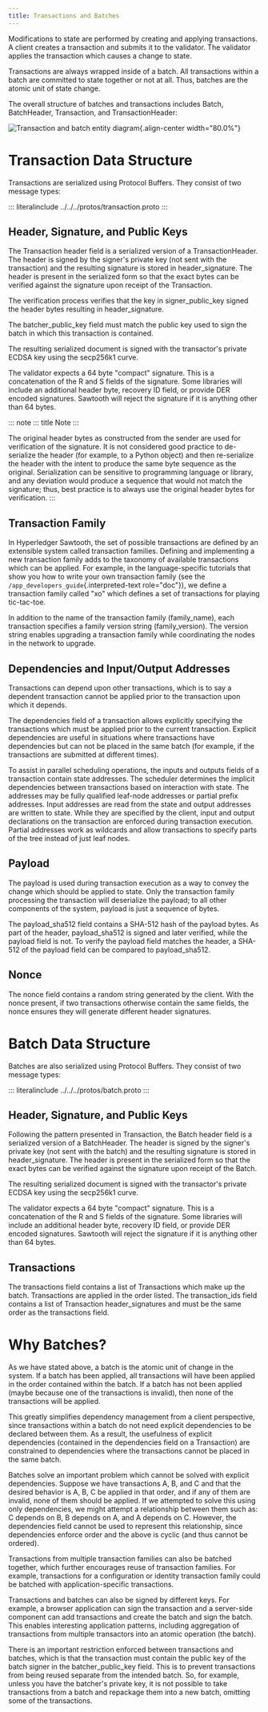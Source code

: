 ```yaml
---
title: Transactions and Batches
---
```


Modifications to state are performed by creating and applying
transactions. A client creates a transaction and submits it to the
validator. The validator applies the transaction which causes a change
to state.

Transactions are always wrapped inside of a batch. All transactions
within a batch are committed to state together or not at all. Thus,
batches are the atomic unit of state change.

The overall structure of batches and transactions includes Batch,
BatchHeader, Transaction, and TransactionHeader:

![Transaction and batch entity diagram](../images/arch_batch_and_transaction.*){.align-center
width="80.0%"}

# Transaction Data Structure

Transactions are serialized using Protocol Buffers. They consist of two
message types:

::: literalinclude
../../../protos/transaction.proto
:::

## Header, Signature, and Public Keys

The Transaction header field is a serialized version of a
TransactionHeader. The header is signed by the signer\'s private key
(not sent with the transaction) and the resulting signature is stored in
header_signature. The header is present in the serialized form so that
the exact bytes can be verified against the signature upon receipt of
the Transaction.

The verification process verifies that the key in signer_public_key
signed the header bytes resulting in header_signature.

The batcher_public_key field must match the public key used to sign the
batch in which this transaction is contained.

The resulting serialized document is signed with the transactor\'s
private ECDSA key using the secp256k1 curve.

The validator expects a 64 byte \"compact\" signature. This is a
concatenation of the R and S fields of the signature. Some libraries
will include an additional header byte, recovery ID field, or provide
DER encoded signatures. Sawtooth will reject the signature if it is
anything other than 64 bytes.

::: note
::: title
Note
:::

The original header bytes as constructed from the sender are used for
verification of the signature. It is not considered good practice to
de-serialize the header (for example, to a Python object) and then
re-serialize the header with the intent to produce the same byte
sequence as the original. Serialization can be sensitive to programming
language or library, and any deviation would produce a sequence that
would not match the signature; thus, best practice is to always use the
original header bytes for verification.
:::

## Transaction Family

In Hyperledger Sawtooth, the set of possible transactions are defined by
an extensible system called transaction families. Defining and
implementing a new transaction family adds to the taxonomy of available
transactions which can be applied. For example, in the language-specific
tutorials that show you how to write your own transaction family (see
the `/app_developers_guide`{.interpreted-text role="doc"}), we define a
transaction family called \"xo\" which defines a set of transactions for
playing tic-tac-toe.

In addition to the name of the transaction family (family_name), each
transaction specifies a family version string (family_version). The
version string enables upgrading a transaction family while coordinating
the nodes in the network to upgrade.

## Dependencies and Input/Output Addresses

Transactions can depend upon other transactions, which is to say a
dependent transaction cannot be applied prior to the transaction upon
which it depends.

The dependencies field of a transaction allows explicitly specifying the
transactions which must be applied prior to the current transaction.
Explicit dependencies are useful in situations where transactions have
dependencies but can not be placed in the same batch (for example, if
the transactions are submitted at different times).

To assist in parallel scheduling operations, the inputs and outputs
fields of a transaction contain state addresses. The scheduler
determines the implicit dependencies between transactions based on
interaction with state. The addresses may be fully qualified leaf-node
addresses or partial prefix addresses. Input addresses are read from the
state and output addresses are written to state. While they are
specified by the client, input and output declarations on the
transaction are enforced during transaction execution. Partial addresses
work as wildcards and allow transactions to specify parts of the tree
instead of just leaf nodes.

## Payload

The payload is used during transaction execution as a way to convey the
change which should be applied to state. Only the transaction family
processing the transaction will deserialize the payload; to all other
components of the system, payload is just a sequence of bytes.

The payload_sha512 field contains a SHA-512 hash of the payload bytes.
As part of the header, payload_sha512 is signed and later verified,
while the payload field is not. To verify the payload field matches the
header, a SHA-512 of the payload field can be compared to
payload_sha512.

## Nonce

The nonce field contains a random string generated by the client. With
the nonce present, if two transactions otherwise contain the same
fields, the nonce ensures they will generate different header
signatures.

# Batch Data Structure

Batches are also serialized using Protocol Buffers. They consist of two
message types:

::: literalinclude
../../../protos/batch.proto
:::

## Header, Signature, and Public Keys

Following the pattern presented in Transaction, the Batch header field
is a serialized version of a BatchHeader. The header is signed by the
signer\'s private key (not sent with the batch) and the resulting
signature is stored in header_signature. The header is present in the
serialized form so that the exact bytes can be verified against the
signature upon receipt of the Batch.

The resulting serialized document is signed with the transactor\'s
private ECDSA key using the secp256k1 curve.

The validator expects a 64 byte \"compact\" signature. This is a
concatenation of the R and S fields of the signature. Some libraries
will include an additional header byte, recovery ID field, or provide
DER encoded signatures. Sawtooth will reject the signature if it is
anything other than 64 bytes.

## Transactions

The transactions field contains a list of Transactions which make up the
batch. Transactions are applied in the order listed. The transaction_ids
field contains a list of Transaction header_signatures and must be the
same order as the transactions field.

# Why Batches?

As we have stated above, a batch is the atomic unit of change in the
system. If a batch has been applied, all transactions will have been
applied in the order contained within the batch. If a batch has not been
applied (maybe because one of the transactions is invalid), then none of
the transactions will be applied.

This greatly simplifies dependency management from a client perspective,
since transactions within a batch do not need explicit dependencies to
be declared between them. As a result, the usefulness of explicit
dependencies (contained in the dependencies field on a Transaction) are
constrained to dependencies where the transactions cannot be placed in
the same batch.

Batches solve an important problem which cannot be solved with explicit
dependencies. Suppose we have transactions A, B, and C and that the
desired behavior is A, B, C be applied in that order, and if any of them
are invalid, none of them should be applied. If we attempted to solve
this using only dependencies, we might attempt a relationship between
them such as: C depends on B, B depends on A, and A depends on C.
However, the dependencies field cannot be used to represent this
relationship, since dependencies enforce order and the above is cyclic
(and thus cannot be ordered).

Transactions from multiple transaction families can also be batched
together, which further encourages reuse of transaction families. For
example, transactions for a configuration or identity transaction family
could be batched with application-specific transactions.

Transactions and batches can also be signed by different keys. For
example, a browser application can sign the transaction and a
server-side component can add transactions and create the batch and sign
the batch. This enables interesting application patterns, including
aggregation of transactions from multiple transactors into an atomic
operation (the batch).

There is an important restriction enforced between transactions and
batches, which is that the transaction must contain the public key of
the batch signer in the batcher_public_key field. This is to prevent
transactions from being reused separate from the intended batch. So, for
example, unless you have the batcher\'s private key, it is not possible
to take transactions from a batch and repackage them into a new batch,
omitting some of the transactions.
